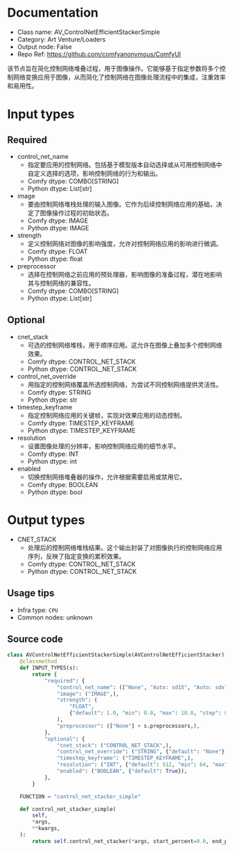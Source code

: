 
# Documentation
- Class name: AV_ControlNetEfficientStackerSimple
- Category: Art Venture/Loaders
- Output node: False
- Repo Ref: https://github.com/comfyanonymous/ComfyUI

该节点旨在简化控制网络堆叠过程，用于图像操作。它能够基于指定参数将多个控制网络变换应用于图像，从而简化了控制网络在图像处理流程中的集成，注重效率和易用性。

# Input types
## Required
- control_net_name
    - 指定要应用的控制网络。包括基于模型版本自动选择或从可用控制网络中自定义选择的选项，影响控制网络的行为和输出。
    - Comfy dtype: COMBO[STRING]
    - Python dtype: List[str]
- image
    - 要由控制网络堆栈处理的输入图像。它作为后续控制网络应用的基础，决定了图像操作过程的初始状态。
    - Comfy dtype: IMAGE
    - Python dtype: IMAGE
- strength
    - 定义控制网络对图像的影响强度，允许对控制网络应用的影响进行微调。
    - Comfy dtype: FLOAT
    - Python dtype: float
- preprocessor
    - 选择在控制网络之前应用的预处理器，影响图像的准备过程，潜在地影响其与控制网络的兼容性。
    - Comfy dtype: COMBO[STRING]
    - Python dtype: List[str]
## Optional
- cnet_stack
    - 可选的控制网络堆栈，用于顺序应用。这允许在图像上叠加多个控制网络效果。
    - Comfy dtype: CONTROL_NET_STACK
    - Python dtype: CONTROL_NET_STACK
- control_net_override
    - 用指定的控制网络覆盖所选控制网络，为尝试不同控制网络提供灵活性。
    - Comfy dtype: STRING
    - Python dtype: str
- timestep_keyframe
    - 指定控制网络应用的关键帧，实现对效果应用的动态控制。
    - Comfy dtype: TIMESTEP_KEYFRAME
    - Python dtype: TIMESTEP_KEYFRAME
- resolution
    - 设置图像处理的分辨率，影响控制网络应用的细节水平。
    - Comfy dtype: INT
    - Python dtype: int
- enabled
    - 切换控制网络堆叠器的操作，允许根据需要启用或禁用它。
    - Comfy dtype: BOOLEAN
    - Python dtype: bool

# Output types
- CNET_STACK
    - 处理后的控制网络堆栈结果。这个输出封装了对图像执行的控制网络应用序列，反映了指定变换的累积效果。
    - Comfy dtype: CONTROL_NET_STACK
    - Python dtype: CONTROL_NET_STACK


## Usage tips
- Infra type: `CPU`
- Common nodes: unknown


## Source code
```python
class AVControlNetEfficientStackerSimple(AVControlNetEfficientStacker):
    @classmethod
    def INPUT_TYPES(s):
        return {
            "required": {
                "control_net_name": (["None", "Auto: sd15", "Auto: sdxl", "Auto: sdxl_t2i"] + s.controlnets,),
                "image": ("IMAGE",),
                "strength": (
                    "FLOAT",
                    {"default": 1.0, "min": 0.0, "max": 10.0, "step": 0.01},
                ),
                "preprocessor": (["None"] + s.preprocessors,),
            },
            "optional": {
                "cnet_stack": ("CONTROL_NET_STACK",),
                "control_net_override": ("STRING", {"default": "None"}),
                "timestep_keyframe": ("TIMESTEP_KEYFRAME",),
                "resolution": ("INT", {"default": 512, "min": 64, "max": 2048, "step": 64}),
                "enabled": ("BOOLEAN", {"default": True}),
            },
        }

    FUNCTION = "control_net_stacker_simple"

    def control_net_stacker_simple(
        self,
        *args,
        **kwargs,
    ):
        return self.control_net_stacker(*args, start_percent=0.0, end_percent=1.0, **kwargs)

```
